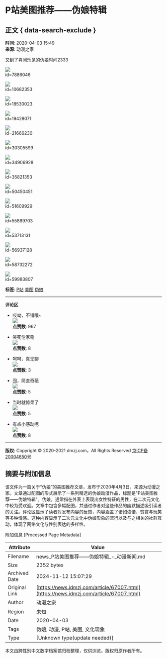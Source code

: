 # P站美图推荐——伪娘特辑

## 正文 { data-search-exclude }


**时间**: 2020-04-03 15:49  
**来源**: 动漫之家

又到了喜闻乐见的伪娘时间2333

![](https://images.dmzj.com/resource/news/2020/04/03/1585896928816318.jpg)  
id=7886046

![](https://images.dmzj.com/resource/news/2020/04/03/1585896928871017.jpg)  
id=10682353

![](https://images.dmzj.com/resource/news/2020/04/03/1585896928491972.jpg)  
id=18530023

![](https://images.dmzj.com/resource/news/2020/04/03/1585896928868020.jpg)  
id=19428071

![](https://images.dmzj.com/resource/news/2020/04/03/1585896928405781.jpg)  
id=21666230

![](https://images.dmzj.com/resource/news/2020/04/03/1585896929314180.jpg)  
id=30305599

![](https://images.dmzj.com/resource/news/2020/04/03/1585896929892590.jpg)  
id=34906928

![](https://images.dmzj.com/resource/news/2020/04/03/1585896929531052.jpg)  
id=35821353

![](https://images.dmzj.com/resource/news/2020/04/03/1585896929689900.jpg)  
id=50450451

![](https://images.dmzj.com/resource/news/2020/04/03/1585896929609161.jpg)  
id=51609929

![](https://images.dmzj.com/resource/news/2020/04/03/1585896929250512.jpg)  
id=55889703

![](https://images.dmzj.com/resource/news/2020/04/03/1585896929811695.jpg)  
id=53713131

![](https://images.dmzj.com/resource/news/2020/04/03/1585896929451105.jpg)  
id=56937128

![](https://images.dmzj.com/resource/news/2020/04/03/1585896929730595.jpg)  
id=58732272

![](https://images.dmzj.com/resource/news/2020/04/03/1585896929363494.jpg)  
id=59983807

**标签**: [P站](https://news.dmzj.com/tag/1540) [美图](https://news.dmzj.com/tag/1) [伪娘](https://news.dmzj.com/tag/1193)

---

**评论区**

- 哎呦，不错哦~  
  ![](https://static.dmzj.com/news/images/m1.jpg)  
  **点赞数**: 967

- 笑死伦家嘞  
  ![](https://static.dmzj.com/news/images/m2.jpg)  
  **点赞数**: 8

- 呵呵，真无聊  
  ![](https://static.dmzj.com/news/images/m3.jpg)  
  **点赞数**: 3

- 囧，简直奇葩  
  ![](https://static.dmzj.com/news/images/m4.jpg)  
  **点赞数**: 5

- 当时就惊呆了  
  ![](https://static.dmzj.com/news/images/m5.jpg)  
  **点赞数**: 5

- 有点小感动呢  
  ![](https://static.dmzj.com/news/images/m6.jpg)  
  **点赞数**: 8

---

**版权**: Copyright © 2020-2021 dmzj.com，All Rights Reserved [京ICP备20004650号](https://beian.miit.gov.cn/#/Integrated/recordQuery)

## 摘要与附加信息

<!-- tcd_abstract -->
该文件为一篇关于“伪娘”的美图推荐文章，发布于2020年4月3日，来源为动漫之家。文章通过配图的形式展示了一系列精选的伪娘动漫作品，标题是"P站美图推荐——伪娘特辑"。伪娘，通常指在外表上表现出女性特征的男性，在二次元文化中较为受欢迎。文章中包含多幅配图，并通过作者对这些作品的幽默描述吸引读者的关注。评论区显示了读者对发布内容的反馈，内容涵盖了诸如诙谐、赞赏与玩笑等多种情感。这种内容显示了二次元文化中伪娘形象的流行以及与之相关的社群互动，体现了网络文化与性别表达的多样性。
<!-- tcd_abstract_end -->

附加信息 [Processed Page Metadata]

| Attribute       | Value                                  |
|-----------------|----------------------------------------|
| Filename        | news_P站美图推荐——伪娘特辑_-_动漫新闻.md                             |
| Size            | 2352 bytes                           |
| Archived Date   | 2024-11-12 15:07:29                             |
| Original Link   | [https://news.idmzj.com/article/67007.html](https://news.idmzj.com/article/67007.html)                       |
| Author          | 动漫之家                               |
| Region          | 未知                               |
| Date            | 2020-04-03                                 |
| Tags            | 伪娘, 动漫, P站, 美图, 文化现象                                 |
| Type            | [Unknown type(update needed)]                                 |
<!-- tcd_table_end -->

本文由跨性别中文数字档案馆归档整理，仅供浏览。版权归原作者所有。
